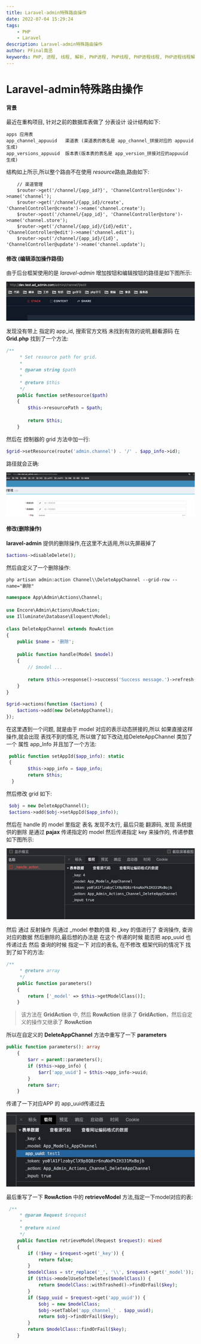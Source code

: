 ```yaml
---
title: Laravel-admin特殊路由操作
date: 2022-07-04 15:29:24
tags:
    - PHP
    - Laravel
description: Laravel-admin特殊路由操作
author: PFinal南丞
keywords: PHP, 进程, 线程, 解析, PHP进程, PHP线程, PHP进程线程, PHP进程线程解析, PHP进程线程解析
---
```


# Laravel-admin特殊路由操作

#### 背景

最近在重构项目, 针对之前的数据库表做了 分表设计 设计结构如下:

```
apps 应用表
app_channel_appuuid   渠道表 (渠道表的表名是 app_channel_拼接对应的 appuuid 生成)
app_versions_appuuid  版本表(版本表的表名是 app_version_拼接对应的appuuid 生成)
```

结构如上所示,所以整个路由不在使用 *resource*路由,路由如下:

```
	// 渠道管理
    $router->get('/channel/{app_id?}', 'ChannelController@index')->name('channel');
    $router->get('/channel/{app_id}/create', 'ChannelController@create')->name('channel.create');
    $router->post('/channel/{app_id}', 'ChannelController@store')->name('channel.store');
    $router->get('/channel/{app_id}/{id}/edit', 'ChannelController@edit')->name('channel.edit');
    $router->put('/channel/{app_id}/{id}', 'ChannelController@update')->name('channel.update');
```



#### 修改 (编辑添加操作路径)

由于后台框架使用的是 *laravel-admin*  增加按钮和编辑按钮的路径是如下图所示:

![](https://raw.githubusercontent.com/pfinal-nc/iGallery/master/pkg/20220722143932.png)

发现没有带上 指定的 app_id, 搜索官方文档 未找到有效的说明,翻看源码 在 **Grid.php** 找到了一个方法:

```php
/**
     * Set resource path for grid.
     *
     * @param string $path
     *
     * @return $this
     */
    public function setResource($path)
    {
        $this->resourcePath = $path;

        return $this;
    }
```

然后在 控制器的 grid 方法中加一行:

```php
$grid->setResource(route('admin.channel') . '/' . $app_info->id);
```

路径就会正确:

![](https://raw.githubusercontent.com/pfinal-nc/iGallery/master/pkg/20220722144356.png)



#### 修改(删除操作)

**laravel-admin** 提供的删除操作,在这里不太适用,所以先屏蔽掉了

```php
$actions->disableDelete();
```

然后自定义了一个删除操作:

```shell
php artisan admin:action Channel\\DeleteAppChannel --grid-row --name="删除"
```

```php
namespace App\Admin\Actions\Channel;

use Encore\Admin\Actions\RowAction;
use Illuminate\Database\Eloquent\Model;

class DeleteAppChannel extends RowAction
{
    public $name = '删除';

    public function handle(Model $model)
    {
        // $model ...

        return $this->response()->success('Success message.')->refresh();
    }
}
```

```php
$grid->actions(function ($actions) {
    $actions->add(new DeleteAppChannel);
});
```

在这里遇到一个问题, 就是由于 model 对应的表示动态拼接的,所以 如果直接这样操作,就会出现 表找不到的情况, 所以做了如下改动,给DeleteAppChannel 类加了一个 属性  app_Info  并且加了一个方法:

```php
 public function setAppId($app_info): static
 {
        $this->app_info = $app_info;
        return $this;
  }
```

然后修改 grid 如下:

```php
 $obj = new DeleteAppChannel();
 $actions->add($obj->setAppId($app_info));
```

然后在 handle 的 model 里指定 表名 发现不太行, 最后只能 翻源码, 发现 系统提供的删除 是通过 **pajax**  传递指定的 model 然后传递指定 key 来操作的, 传递参数如下图所示:

![](https://raw.githubusercontent.com/pfinal-nc/iGallery/master/pkg/20220722145722.png)

然后 通过 反射操作  先通过  _model 参数的值 和  _key 的值进行了 查询操作, 查询对应的数据 然后删除的,最后想的办法是  在这个 传递的时候 能否把  app_uuid 也传递过去 然后 查询的时候 指定一下 对应的表名, 在不修改 框架代码的情况下 找到了如下的方法:

```php
/**
     * @return array
     */
    public function parameters()
    {
        return ['_model' => $this->getModelClass()];
    }

```

> 该方法在  **GridAction** 中, 然后 **RowAction** 继承了 **GridAction**，然后自定义的操作又继承了  **RowAction** 

所以在自定义的 **DeleteAppChannel** 方法中重写了一下 **parameters**

```php
public function parameters(): array
    {
        $arr = parent::parameters();
        if ($this->app_info) {
            $arr['app_uuid'] = $this->app_info->uuid;
        }
        return $arr;
    }
```

传递了一下对应APP 的 app_uuid传递过去

![](https://raw.githubusercontent.com/pfinal-nc/iGallery/master/pkg/20220722150533.png)

最后重写了一下 **RowAction** 中的 **retrieveModel** 方法,指定一下model对应的表:

```php
 /**
     * @param Request $request
     *
     * @return mixed
     */
    public function retrieveModel(Request $request): mixed
    {
        if (!$key = $request->get('_key')) {
            return false;
        }
        $modelClass = str_replace('_', '\\', $request->get('_model'));
        if ($this->modelUseSoftDeletes($modelClass)) {
            return $modelClass::withTrashed()->findOrFail($key);
        }
        if ($app_uuid = $request->get('app_uuid')) {
            $obj = new $modelClass;
            $obj->setTable('app_channel_' . $app_uuid);
            return $obj->findOrFail($key);
        }
        return $modelClass::findOrFail($key);
    }
```





